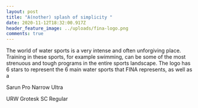 ```yaml
---
layout: post
title: "A(nother) splash of simplicity "
date: 2020-11-12T18:32:00.917Z
header_feature_image: ../uploads/fina-logo.png
comments: true
---
```

The world of water sports is a very intense and often unforgiving place. Training in these sports, for example swimming, can be some of the most strenuous and tough programs in the entire sports landscape. The logo has 6 stars to represent the 6 main water sports that FINA represents, as well as a 

Sarun Pro Narrow Ultra

URW Grotesk SC Regular